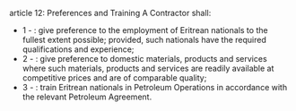 article 12: Preferences and Training 
A Contractor shall: 
<ul>
			<li>1 - : give preference to the employment of Eritrean nationals to the fullest extent possible; provided, such nationals have the required qualifications and experience; <ul>
			</ul></li>			<li>2 - : give preference to domestic materials, products and services where such materials, products and services are readily available at competitive prices and are of comparable quality;<ul>
			</ul></li>			<li>3 - : train Eritrean nationals in Petroleum Operations in accordance with the relevant Petroleum Agreement.<ul>
			</ul></li></ul>